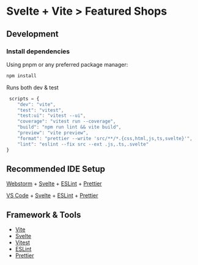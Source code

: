 # Svelte + Vite > Featured Shops

## Development

### Install dependencies

Using pnpm or any preferred package manager:

```bash
npm install
```

Runs both dev & test

```javascript
 scripts = {
    "dev": "vite",
    "test": "vitest",
    "test:ui": "vitest --ui",
    "coverage": "vitest run --coverage",
    "build": "npm run lint && vite build",
    "preview": "vite preview",
    "format": "prettier --write 'src/**/*.{css,html,js,ts,svelte}'",
    "lint": "eslint --fix src --ext .js,.ts,.svelte"
}
```

## Recommended IDE Setup

[Webstorm](https://www.jetbrains.com/webstorm/) + [Svelte](https://plugins.jetbrains.com/plugin/12375-svelte) + [ESLint](https://plugins.jetbrains.com/plugin/7494-eslint) + [Prettier](https://plugins.jetbrains.com/plugin/10456-prettier)

[VS Code](https://code.visualstudio.com/) + [Svelte](https://marketplace.visualstudio.com/items?itemName=svelte.svelte-vscode) + [ESLint](https://marketplace.visualstudio.com/items?itemName=dbaeumer.vscode-eslint) + [Prettier](https://marketplace.visualstudio.com/items?itemName=esbenp.prettier-vscode)

## Framework & Tools

- [Vite](https://vitejs.dev/)
- [Svelte](https://svelte.dev/)
- [Vitest](https://vitest.dev/)
- [ESLint](https://eslint.org/)
- [Prettier](https://prettier.io/)
